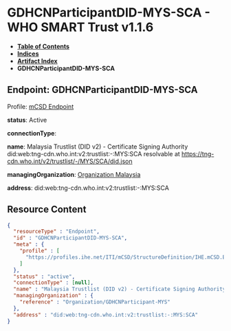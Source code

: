 # GDHCNParticipantDID-MYS-SCA - WHO SMART Trust v1.1.6

* [**Table of Contents**](toc.md)
* [**Indices**](indices.md)
* [**Artifact Index**](artifacts.md)
* **GDHCNParticipantDID-MYS-SCA**

## Endpoint: GDHCNParticipantDID-MYS-SCA

Profile: [mCSD Endpoint](https://profiles.ihe.net/ITI/mCSD/4.0.0/StructureDefinition-IHE.mCSD.Endpoint.html)

**status**: Active

**connectionType**: 

**name**: Malaysia Trustlist (DID v2) - Certificate Signing Authority did:web:tng-cdn.who.int:v2:trustlist:-:MYS:SCA resolvable at https://tng-cdn.who.int/v2/trustlist/-/MYS/SCA/did.json

**managingOrganization**: [Organization Malaysia](Organization-GDHCNParticipant-MYS.md)

**address**: did:web:tng-cdn.who.int:v2:trustlist:-:MYS:SCA



## Resource Content

```json
{
  "resourceType" : "Endpoint",
  "id" : "GDHCNParticipantDID-MYS-SCA",
  "meta" : {
    "profile" : [
      "https://profiles.ihe.net/ITI/mCSD/StructureDefinition/IHE.mCSD.Endpoint"
    ]
  },
  "status" : "active",
  "connectionType" : [null],
  "name" : "Malaysia Trustlist (DID v2) - Certificate Signing Authority\ndid:web:tng-cdn.who.int:v2:trustlist:-:MYS:SCA\nresolvable at https://tng-cdn.who.int/v2/trustlist/-/MYS/SCA/did.json",
  "managingOrganization" : {
    "reference" : "Organization/GDHCNParticipant-MYS"
  },
  "address" : "did:web:tng-cdn.who.int:v2:trustlist:-:MYS:SCA"
}

```

